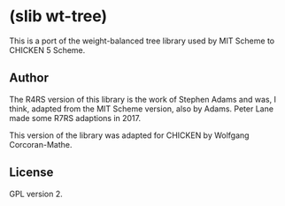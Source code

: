 # (slib wt-tree)

This is a port of the weight-balanced tree library used by
MIT Scheme to CHICKEN 5 Scheme.

## Author

The R4RS version of this library is the work of Stephen Adams and
was, I think, adapted from the MIT Scheme version, also by Adams.
Peter Lane made some R7RS adaptions in 2017.

This version of the library was adapted for CHICKEN by
Wolfgang Corcoran-Mathe.

## License

GPL version 2.

